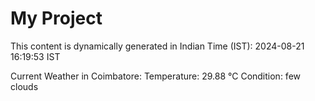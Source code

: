 # My Project

This content is dynamically generated in Indian Time (IST): 2024-08-21 16:19:53 IST


Current Weather in Coimbatore:
Temperature: 29.88 °C
Condition: few clouds
